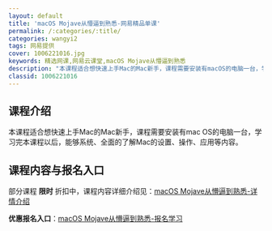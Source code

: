 ```yaml
---
layout: default
title: 'macOS Mojave从懵逼到熟悉-网易精品单课'
permalink: /:categories/:title/
categories: wangyi2
tags: 网易提供
cover: 1006221016.jpg
keywords: 精选网课,网易云课堂,macOS Mojave从懵逼到熟悉
description: "本课程适合想快速上手Mac的Mac新手，课程需要安装有macOS的电脑一台，学习完本课程以后，能够系统、全面的了解Mac的设置、操作、应用等内容。macOSMojave从懵逼到熟悉"
classid: 1006221016
---
```


## 课程介绍

本课程适合想快速上手Mac的Mac新手，课程需要安装有mac OS的电脑一台，学习完本课程以后，能够系统、全面的了解Mac的设置、操作、应用等内容。

## 课程内容与报名入口

部分课程 **限时** 折扣中，课程内容详细介绍见：[macOS Mojave从懵逼到熟悉-详情介绍](https://study.163.com/course/introduction/1006221016.htm?share=1&shareId=1025206652&utm_campaign=share&utm_medium=iphoneShare&utm_source=&utm_u=1025206652)

**优惠报名入口**：[macOS Mojave从懵逼到熟悉-报名学习](https://study.163.com/course/introduction/1006221016.htm?share=1&shareId=1025206652&utm_campaign=share&utm_medium=iphoneShare&utm_source=&utm_u=1025206652)

